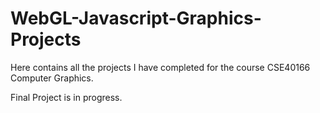 # WebGL-Javascript-Graphics-Projects

Here contains all the projects I have completed for the course CSE40166 Computer Graphics.

Final Project is in progress.
